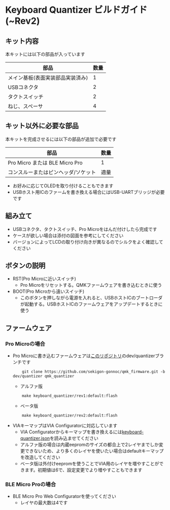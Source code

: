 # Keyboard Quantizer ビルドガイド(~Rev2)

## キット内容
本キットには以下の部品が入っています

|部品|数量|
|--|--|
|メイン基板(表面実装部品実装済み) |1
|USBコネクタ |2
|タクトスイッチ |2
|ねじ、スペーサ |4

## キット以外に必要な部品

本キットを完成させるには以下の部品が追加で必要です

|部品|数量|
|--|--|
|Pro Micro または BLE Micro Pro|1|
|コンスルーまたはピンヘッダ/ソケット|適量|

- お好みに応じてOLEDを取り付けることもできます
- USBホスト用ICのファームを書き換える場合にはUSB-UARTブリッジが必要です

## 組み立て
- USBコネクタ、タクトスイッチ、Pro Microをはんだ付けしたら完成です
- ケースが欲しい場合は添付の図面を参考にしてください
- バージョンによってLCDの取り付け向きが異なるのでシルクをよく確認してください

## ボタンの説明
- RST(Pro Microに近いスイッチ)
    - Pro Microをリセットする。QMKファームウェアを書き込むときに使う
- BOOT(Pro Microから遠いスイッチ)
    - このボタンを押しながら電源を入れると、USBホストICのブートローダが起動する。USBホストICのファームウェアをアップデートするときに使う

## ファームウェア
### Pro Microの場合
- Pro Microに書き込むファームウェアは[このリポジトリ](https://github.com/sekigon-gonnoc/qmk_firmware/tree/dev/quantizer)のdev/quantizerブランチです
    ```
        git clone https://github.com/sekigon-gonnoc/qmk_firmware.git -b dev/quantizer qmk_quantizer
    ```
    - アルファ版
    ```
        make keyboard_quantizer/rev1:default:flash
    ```
    - ベータ版
    ```
        make keyboard_quantizer/rev2:default:flash
    ```
- VIAキーマップはVIA Configuratorに対応しています
  - VIA Configuratorからキーマップを書き換えるには[keyboard-quantizer.json](keyboard-quantizer.json)を読み込ませてください
  - アルファ版の場合は内蔵eepromのサイズの都合上で2レイヤまでしか変更できないため、より多くのレイヤを使いたい場合はdefaultキーマップを改造してください
  - ベータ版は外付けeepromを使うことでVIA用のレイヤを増やすことができます。初期値は6で、設定変更でより増やすこともできます

### BLE Micro Proの場合
- BLE Micro Pro Web Configuratorを使ってください
  - レイヤの最大数は4です